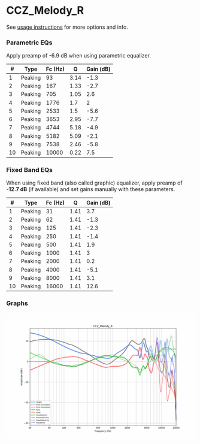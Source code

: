 # CCZ_Melody_R
See [usage instructions](https://github.com/jaakkopasanen/AutoEq#usage) for more options and info.

### Parametric EQs
Apply preamp of -6.9 dB when using parametric equalizer.

|   # | Type    |   Fc (Hz) |    Q |   Gain (dB) |
|-----|---------|-----------|------|-------------|
|   1 | Peaking |        93 | 3.14 |        -1.3 |
|   2 | Peaking |       167 | 1.33 |        -2.7 |
|   3 | Peaking |       705 | 1.05 |         2.6 |
|   4 | Peaking |      1776 | 1.7  |         2   |
|   5 | Peaking |      2533 | 1.5  |        -5.6 |
|   6 | Peaking |      3653 | 2.95 |        -7.7 |
|   7 | Peaking |      4744 | 5.18 |        -4.9 |
|   8 | Peaking |      5182 | 5.09 |        -2.1 |
|   9 | Peaking |      7538 | 2.46 |        -5.8 |
|  10 | Peaking |     10000 | 0.22 |         7.5 |

### Fixed Band EQs
When using fixed band (also called graphic) equalizer, apply preamp of **-12.7 dB** (if available) and set gains manually with these parameters.

|   # | Type    |   Fc (Hz) |    Q |   Gain (dB) |
|-----|---------|-----------|------|-------------|
|   1 | Peaking |        31 | 1.41 |         3.7 |
|   2 | Peaking |        62 | 1.41 |        -1.3 |
|   3 | Peaking |       125 | 1.41 |        -2.3 |
|   4 | Peaking |       250 | 1.41 |        -1.4 |
|   5 | Peaking |       500 | 1.41 |         1.9 |
|   6 | Peaking |      1000 | 1.41 |         3   |
|   7 | Peaking |      2000 | 1.41 |         0.2 |
|   8 | Peaking |      4000 | 1.41 |        -5.1 |
|   9 | Peaking |      8000 | 1.41 |         3.1 |
|  10 | Peaking |     16000 | 1.41 |        12.6 |

### Graphs
![](./CCZ_Melody_R.png)

